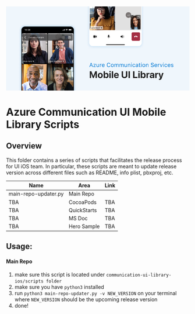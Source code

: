 ![Hero Image](https://github.com/Azure/communication-ui-library-ios/blob/main/docs/images/mobile-ui-library-hero-image.png?raw=true)

# Azure Communication UI Mobile Library Scripts

## Overview

This folder contains a series of scripts that facilitates the release process for UI iOS team. In particular, these scripts are meant to update release version across different files such as README, info plist, pbxproj, etc.


| Name                 | Area        | Link |
|----------------------|-------------|------|
| main-repo-updater.py | Main Repo   |      |
| TBA                  | CocoaPods   | TBA  |
| TBA                  | QuickStarts | TBA  |
| TBA                  | MS Doc      | TBA  |
| TBA                  | Hero Sample | TBA  |


## Usage:

#### Main Repo

1. make sure this script is located under ```communication-ui-library-ios/scripts folder```
2. make sure you have ```python3``` installed
3. run ```python3 main-repo-updater.py -v NEW_VERSION``` on your terminal where ```NEW_VERSION``` should be the upcoming release version
4. done!
